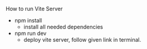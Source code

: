 How to run Vite Server
- npm install
    - install all needed dependencies
- npm run dev
    - deploy vite server, follow given link in terminal.
